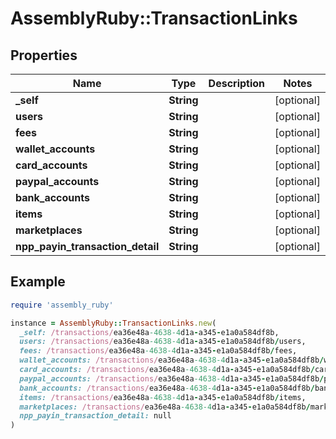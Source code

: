 # AssemblyRuby::TransactionLinks

## Properties

| Name | Type | Description | Notes |
| ---- | ---- | ----------- | ----- |
| **_self** | **String** |  | [optional] |
| **users** | **String** |  | [optional] |
| **fees** | **String** |  | [optional] |
| **wallet_accounts** | **String** |  | [optional] |
| **card_accounts** | **String** |  | [optional] |
| **paypal_accounts** | **String** |  | [optional] |
| **bank_accounts** | **String** |  | [optional] |
| **items** | **String** |  | [optional] |
| **marketplaces** | **String** |  | [optional] |
| **npp_payin_transaction_detail** | **String** |  | [optional] |

## Example

```ruby
require 'assembly_ruby'

instance = AssemblyRuby::TransactionLinks.new(
  _self: /transactions/ea36e48a-4638-4d1a-a345-e1a0a584df8b,
  users: /transactions/ea36e48a-4638-4d1a-a345-e1a0a584df8b/users,
  fees: /transactions/ea36e48a-4638-4d1a-a345-e1a0a584df8b/fees,
  wallet_accounts: /transactions/ea36e48a-4638-4d1a-a345-e1a0a584df8b/wallet_accounts,
  card_accounts: /transactions/ea36e48a-4638-4d1a-a345-e1a0a584df8b/card_accounts,
  paypal_accounts: /transactions/ea36e48a-4638-4d1a-a345-e1a0a584df8b/paypal_accounts,
  bank_accounts: /transactions/ea36e48a-4638-4d1a-a345-e1a0a584df8b/bank_accounts,
  items: /transactions/ea36e48a-4638-4d1a-a345-e1a0a584df8b/items,
  marketplaces: /transactions/ea36e48a-4638-4d1a-a345-e1a0a584df8b/marketplaces,
  npp_payin_transaction_detail: null
)
```

